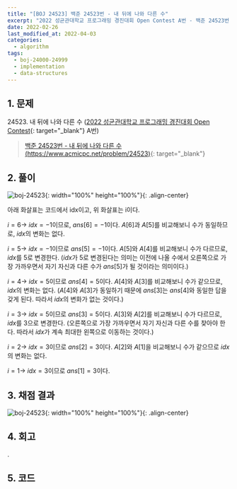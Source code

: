 ```yaml
---
title: "[BOJ 24523] 백준 24523번 - 내 뒤에 나와 다른 수"
excerpt: "2022 성균관대학교 프로그래밍 경진대회 Open Contest A번 - 백준 24523번 내 뒤에 나와 다른 수 풀이"
date: 2022-02-26
last_modified_at: 2022-04-03
categories:
  - algorithm
tags:
  - boj-24000-24999
  - implementation
  - data-structures
---
```


## 1. 문제
$24523$. 내 뒤에 나와 다른 수 ([2022 성균관대학교 프로그래밍 경진대회 Open Contest](https://burningfalls.github.io/contest/2022-skku-baekjoon-contest/){: target="_blank"} A번)

> [백준 24523번 - 내 뒤에 나와 다른 수 (https://www.acmicpc.net/problem/24523)](https://www.acmicpc.net/problem/24523){: target="_blank"}

## 2. 풀이

![boj-24523](https://user-images.githubusercontent.com/30232837/161427788-b26d2b99-1810-4df5-bfff-dfb406fdc572.png "boj-24523"){: width="100%" height="100%"}{: .align-center}

아래 화살표는 코드에서 idx이고, 위 화살표는 i이다.

$i=6 \rightarrow$ $idx=-1$이므로, $ans[6]=-1$이다. $A[6]$과 $A[5]$를 비교해보니 수가 동일하므로, $idx$의 변화는 없다.

$i=5 \rightarrow$ $idx=-1$이므로 $ans[5]=-1$이다. $A[5]$와 $A[4]$를 비교해보니 수가 다르므로, $idx$를 $5$로 변경한다. ($idx$가 $5$로 변경된다는 의미는 이전에 나올 수에서 오른쪽으로 가장 가까우면서 자기 자신과 다른 수가 $ans[5]$가 될 것이라는 의미이다.)

$i=4 \rightarrow$ $idx=5$이므로 $ans[4]=5$이다. $A[4]$와 $A[3]$를 비교해보니 수가 같으므로, $idx$의 변화는 없다. ($A[4]$와 $A[3]$가 동일하기 때문에 $ans[3]$는 $ans[4]$와 동일한 답을 갖게 된다. 따라서 $idx$의 변화가 없는 것이다.)

$i=3 \rightarrow$ $idx=5$이므로 $ans[3]=5$이다. $A[3]$와 $A[2]$를 비교해보니 수가 다르므로, $idx$를 $3$으로 변경한다. (오른쪽으로 가장 가까우면서 자기 자신과 다른 수를 찾아야 한다. 따라서 $idx$가 계속 최대한 왼쪽으로 이동하는 것이다.)

$i=2 \rightarrow$ $idx=3$이므로 $ans[2]=3$이다. $A[2]$와 $A[1]$을 비교해보니 수가 같으므로 $idx$의 변화는 없다.

$i=1 \rightarrow$ $idx=3$이므로 $ans[1]=3$이다. 

## 3. 채점 결과

![boj-24523](https://user-images.githubusercontent.com/30232837/161427959-586bac5b-b6b5-4f35-8a9c-9ceea23b3243.png "boj-24523"){: width="100%" height="100%"}{: .align-center}

## 4. 회고

.

## 5. 코드

<script src="https://gist.github.com/BurningFalls/4e40ff31721ef70219a5306f038d928d.js"></script>